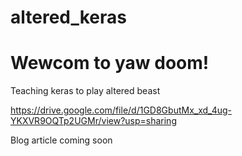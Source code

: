 # altered_keras

# Wewcom to yaw doom!

Teaching keras to play altered beast

https://drive.google.com/file/d/1GD8GbutMx_xd_4ug-YKXVR9OQTp2UGMr/view?usp=sharing

Blog article coming soon
